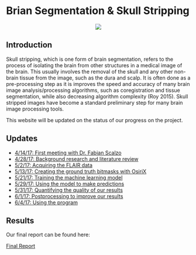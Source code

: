 # Brian Segmentation & Skull Stripping 

<div style="text-align:center"><img src ="http://atc.udg.edu/nic/margaToolbox/images/graph.png" /></div>

## Introduction

Skull stripping, which is one form of brain segmentation, refers to the 
process of isolating the brain from other structures in a medical image 
of the brain. This usually involves the removal of the skull and any other 
non-brain tissue from the image, such as the dura and scalp. It is often 
done as a pre-processing step as it is improves the speed and accuracy of 
many brain image analysis/processing algorithms, such as coregistration and 
tissue segmentation, while also decreasing algorithm complexity (Roy 2015). 
Skull stripped images have become a standard preliminary step for many 
brain image processing tools. 

This website will be updated on the status of our progress on the project.

## Updates

* [4/14/17: First meeting with Dr. Fabian Scalzo](meeting.md)
* [4/28/17: Background research and literature review](lit-review.md) 
* [5/2/17: Acquiring the FLAIR data](data.md)
* [5/13/17: Creating the ground truth bitmasks with OsiriX](bitmasks.md)
* [5/21/17: Training the machine learning model](training.md)
* [5/29/17: Using the model to make predictions](predictions.md)
* [5/31/17: Quantifying the quality of our results](dice.md)
* [6/1/17: Postprocessing to improve our results](optimize.md)
* [6/4/17: Using the program](using.md)

## Results

Our final report can be found here:

[Final Report](/public/report/report.pdf)